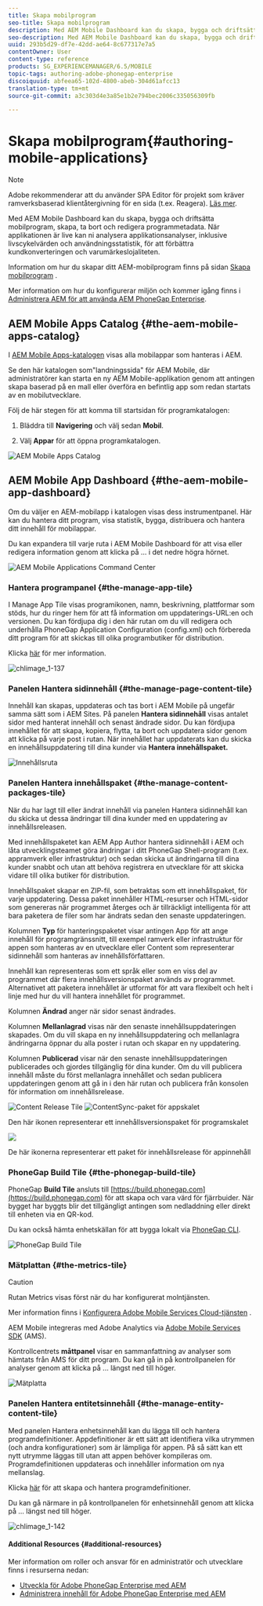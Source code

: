 ```yaml
---
title: Skapa mobilprogram
seo-title: Skapa mobilprogram
description: Med AEM Mobile Dashboard kan du skapa, bygga och driftsätta mobilprogram, skapa, ta bort och redigera programmetadata. Följ den här sidan om du vill veta mer.
seo-description: Med AEM Mobile Dashboard kan du skapa, bygga och driftsätta mobilprogram, skapa, ta bort och redigera programmetadata. Följ den här sidan om du vill veta mer.
uuid: 293b5d29-df7e-42dd-ae64-8c677317e7a5
contentOwner: User
content-type: reference
products: SG_EXPERIENCEMANAGER/6.5/MOBILE
topic-tags: authoring-adobe-phonegap-enterprise
discoiquuid: abfeea65-102d-4800-abeb-304d61afcc13
translation-type: tm+mt
source-git-commit: a3c303d4e3a85e1b2e794bec2006c335056309fb

---
```



# Skapa mobilprogram{#authoring-mobile-applications}

>[!NOTE]
>
>Adobe rekommenderar att du använder SPA Editor för projekt som kräver ramverksbaserad klientåtergivning för en sida (t.ex. Reagera). [Läs mer](/help/sites-developing/spa-overview.md).

Med AEM Mobile Dashboard kan du skapa, bygga och driftsätta mobilprogram, skapa, ta bort och redigera programmetadata. När applikationen är live kan ni analysera applikationsanalyser, inklusive livscykelvärden och användningsstatistik, för att förbättra kundkonverteringen och varumärkeslojaliteten.

Information om hur du skapar ditt AEM-mobilprogram finns på sidan [Skapa mobilprogram](/help/mobile/building-app-mobile-phonegap.md) .

Mer information om hur du konfigurerar miljön och kommer igång finns i [Administrera AEM för att använda AEM PhoneGap Enterprise](/help/mobile/administer-phonegap.md).

## AEM Mobile Apps Catalog {#the-aem-mobile-apps-catalog}

I [AEM Mobile Apps-katalogen](http://localhost:4502/aem/apps.html/content/phonegap) visas alla mobilappar som hanteras i AEM.

Se den här katalogen som&quot;landningssida&quot; för AEM Mobile, där administratörer kan starta en ny AEM Mobile-applikation genom att antingen skapa baserad på en mall eller överföra en befintlig app som redan startats av en mobilutvecklare.

Följ de här stegen för att komma till startsidan för programkatalogen:

1. Bläddra till **Navigering** och välj sedan **Mobil**.

1. Välj **Appar** för att öppna programkatalogen.

![AEM Mobile Apps Catalog](assets/chlimage_1-135.png)

## AEM Mobile App Dashboard {#the-aem-mobile-app-dashboard}

Om du väljer en AEM-mobilapp i katalogen visas dess instrumentpanel. Här kan du hantera ditt program, visa statistik, bygga, distribuera och hantera ditt innehåll för mobilappar.

Du kan expandera till varje ruta i AEM Mobile Dashboard för att visa eller redigera information genom att klicka på ... i det nedre högra hörnet.

![AEM Mobile Applications Command Center](assets/chlimage_1-136.png)

### Hantera programpanel {#the-manage-app-tile}

I Manage App Tile visas programikonen, namn, beskrivning, plattformar som stöds, hur du ringer hem för att få information om uppdaterings-URL:en och versionen. Du kan fördjupa dig i den här rutan om du vill redigera och underhålla PhoneGap Application Configuration (config.xml) och förbereda ditt program för att skickas till olika programbutiker för distribution.

Klicka [här](/help/mobile/phonegap-app-details-tile.md) för mer information.

![chlimage_1-137](assets/chlimage_1-137.png)

### Panelen Hantera sidinnehåll {#the-manage-page-content-tile}

Innehåll kan skapas, uppdateras och tas bort i AEM Mobile på ungefär samma sätt som i AEM Sites. På panelen **Hantera sidinnehåll** visas antalet sidor med hanterat innehåll och senast ändrade sidor. Du kan fördjupa innehållet för att skapa, kopiera, flytta, ta bort och uppdatera sidor genom att klicka på varje post i rutan. När innehållet har uppdaterats kan du skicka en innehållsuppdatering till dina kunder via **Hantera innehållspaket.**

![Innehållsruta](assets/chlimage_1-138.png)

### Panelen Hantera innehållspaket {#the-manage-content-packages-tile}

När du har lagt till eller ändrat innehåll via panelen Hantera sidinnehåll kan du skicka ut dessa ändringar till dina kunder med en uppdatering av innehållsreleasen.

Med innehållspaketet kan AEM App Author hantera sidinnehåll i AEM och låta utvecklingsteamet göra ändringar i ditt PhoneGap Shell-program (t.ex. appramverk eller infrastruktur) och sedan skicka ut ändringarna till dina kunder snabbt och utan att behöva registrera en utvecklare för att skicka vidare till olika butiker för distribution.

Innehållspaket skapar en ZIP-fil, som betraktas som ett innehållspaket, för varje uppdatering. Dessa paket innehåller HTML-resurser och HTML-sidor som genereras när programmet återges och är tillräckligt intelligenta för att bara paketera de filer som har ändrats sedan den senaste uppdateringen.

Kolumnen **Typ** för hanteringspaketet visar antingen App för att ange innehåll för programgränssnitt, till exempel ramverk eller infrastruktur för appen som hanteras av en utvecklare eller Content som representerar sidinnehåll som hanteras av innehållsförfattaren.

Innehåll kan representeras som ett språk eller som en viss del av programmet där flera innehållsversionspaket används av programmet. Alternativet att paketera innehållet är utformat för att vara flexibelt och helt i linje med hur du vill hantera innehållet för programmet.

Kolumnen **Ändrad** anger när sidor senast ändrades.

Kolumnen **Mellanlagrad** visas när den senaste innehållsuppdateringen skapades. Om du vill skapa en ny innehållsuppdatering och mellanlagra ändringarna öppnar du alla poster i rutan och skapar en ny uppdatering.

Kolumnen **Publicerad** visar när den senaste innehållsuppdateringen publicerades och gjordes tillgänglig för dina kunder. Om du vill publicera innehåll måste du först mellanlagra innehållet och sedan publicera uppdateringen genom att gå in i den här rutan och publicera från konsolen för information om innehållsrelease.

![Content Release Tile](assets/chlimage_1-139.png) ![ContentSync-paket för appskalet](do-not-localize/chlimage_1-5.png)

Den här ikonen representerar ett innehållsversionspaket för programskalet

![](do-not-localize/chlimage_1-6.png)

De här ikonerna representerar ett paket för innehållsrelease för appinnehåll

### PhoneGap Build Tile {#the-phonegap-build-tile}

PhoneGap **Build Tile** ansluts till [https://build.phonegap.com](https://build.phonegap.com) för att skapa och vara värd för fjärrbuider. När bygget har byggts blir det tillgängligt antingen som nedladdning eller direkt till enheten via en QR-kod.

Du kan också hämta enhetskällan för att bygga lokalt via [PhoneGap CLI](https://docs.phonegap.com/en/3.5.0/guide_cli_index.md.html).

![PhoneGap Build Tile](assets/chlimage_1-140.png)

### Mätplattan {#the-metrics-tile}

>[!CAUTION]
>
>Rutan Metrics visas först när du har konfigurerat molntjänsten.
>
>Mer information finns i [Konfigurera Adobe Mobile Services Cloud-tjänsten](/help/mobile/configure-adobe-mobile-cloud-service.md) .

AEM Mobile integreras med Adobe Analytics via [Adobe Mobile Services SDK](https://www.adobe.com/ca/solutions/digital-marketing/mobile-services/app-sdk.html) (AMS).

Kontrollcentrets **måttpanel** visar en sammanfattning av analyser som hämtats från AMS för ditt program. Du kan gå in på kontrollpanelen för analyser genom att klicka på ... längst ned till höger.

![Mätplatta](assets/chlimage_1-141.png)

### Panelen Hantera entitetsinnehåll {#the-manage-entity-content-tile}

Med panelen Hantera enhetsinnehåll kan du lägga till och hantera programdefinitioner. Appdefinitioner är ett sätt att identifiera vilka utrymmen (och andra konfigurationer) som är lämpliga för appen. På så sätt kan ett nytt utrymme läggas till utan att appen behöver kompileras om. Programdefinitionen uppdateras och innehåller information om nya mellanslag.

Klicka [här](/help/mobile/phonegap-app-definitions.md) för att skapa och hantera programdefinitioner.

Du kan gå närmare in på kontrollpanelen för enhetsinnehåll genom att klicka på ... längst ned till höger.

![chlimage_1-142](assets/chlimage_1-142.png)

#### Additional Resources {#additional-resources}

Mer information om roller och ansvar för en administratör och utvecklare finns i resurserna nedan:

* [Utveckla för Adobe PhoneGap Enterprise med AEM](/help/mobile/developing-in-phonegap.md)
* [Administrera innehåll för Adobe PhoneGap Enterprise med AEM](/help/mobile/administer-phonegap.md)

